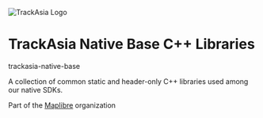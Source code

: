 ![TrackAsia Logo](https://track-asia.com/img/trackasia-logo-big.svg)

# TrackAsia Native Base C++ Libraries

trackasia-native-base

A collection of common static and header-only C++ libraries used among our native SDKs.

Part of the [Maplibre](https://track-asia.com) organization
